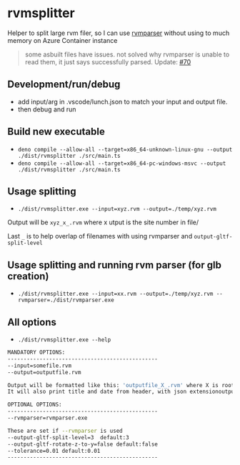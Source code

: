 # rvmsplitter

Helper to split large rvm filer, so I can use [rvmparser](https://github.com/cdyk/rvmparser) without using to much memory on Azure Container instance

> some asbuilt files have issues. not solved why rvmparser is unable to read them, it just says successfully parsed. Update: [#70](https://github.com/cdyk/rvmparser/pull/70)

## Development/run/debug
* add input/arg in .vscode/lunch.json to match your input and output file.
* then debug and run

## Build new executable
* `deno compile --allow-all --target=x86_64-unknown-linux-gnu --output ./dist/rvmsplitter ./src/main.ts`
* `deno compile --allow-all --target=x86_64-pc-windows-msvc --output ./dist/rvmsplitter ./src/main.ts`


## Usage splitting
* `./dist/rvmsplitter.exe --input=xyz.rvm --output=./temp/xyz.rvm`

Output will be `xyz_x_.rvm` where x utput is the site number in file/

Last `_` is to help overlap of filenames with using rvmparser and `output-gltf-split-level`


## Usage splitting and running rvm parser (for glb creation)
* `./dist/rvmsplitter.exe --input=xx.rvm --output=./temp/xyz.rvm --rvmparser=./dist/rvmparser.exe`



## All options

* `./dist/rvmsplitter.exe --help`

```bash
MANDATORY OPTIONS:
-----------------------------------------------
--input=somefile.rvm
--output=outputfile.rvm

Output will be formatted like this: 'outputfile_X_.rvm' where X is root number
It will also print title and date from header, with json extensionoutputfile.json

OPTIONAL OPTIONS:
-----------------------------------------------
--rvmparser=rvmparser.exe

These are set if --rvmparser is used
--output-gltf-split-level=3  default:3
--output-gltf-rotate-z-to-y=false default:false
--tolerance=0.01 default:0.01
-----------------------------------------------
```

